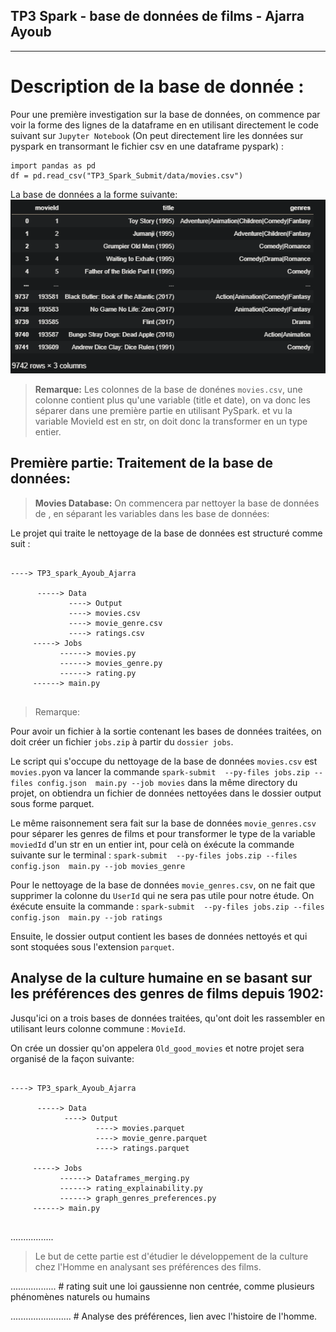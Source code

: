 ## TP3 Spark - base de données de films - Ajarra Ayoub
----------------------
# Description de la base de donnée : 


Pour une première investigation sur la base de données, on commence par voir la forme des lignes de la dataframe en en utilisant directement le code suivant sur `Jupyter Notebook` (On peut directement lire les données sur pyspark en transormant le fichier csv en une dataframe pyspark) :
```
import pandas as pd
df = pd.read_csv("TP3_Spark_Submit/data/movies.csv")
```

La base de données a la forme suivante: 
![data preprocessing](data_investigation.PNG)

> **Remarque:** 
Les colonnes de la base de donénes `movies.csv`, une colonne contient plus qu'une variable (title et date), on va donc les séparer dans une première partie en utilisant PySpark. et vu la variable MovieId est en str, on doit donc la transformer en un type entier.

## Première partie: Traitement de la base de données: 

> **Movies Database:** 
>On commencera par nettoyer la base de données de , en séparant les variables dans les base de données:

Le projet qui traite le nettoyage de la base de données est structuré comme suit :

```

----> TP3_spark_Ayoub_Ajarra     

      -----> Data      
             ----> Output 
             ----> movies.csv
             ----> movie_genre.csv
             ----> ratings.csv
     -----> Jobs
           ------> movies.py
           ------> movies_genre.py
           ------> rating.py
     ------> main.py     
      
```


> Remarque: 

Pour avoir un fichier à la sortie contenant les bases de données traitées, on doit créer un fichier `jobs.zip` à partir du `dossier jobs`.

Le script qui s'occupe du nettoyage de la base de données `movies.csv` est `movies.py`on va lancer la commande `spark-submit  --py-files jobs.zip --files config.json  main.py --job movies` dans la même directory du projet, on obtiendra un fichier de données nettoyées dans le dossier output sous forme parquet.


Le même raisonnement sera fait sur la base de données  `movie_genres.csv` pour séparer les genres de films et pour transformer le type de la variable `moviedId` d'un str en un entier int, pour celà on éxécute la commande suivante sur le terminal : `spark-submit  --py-files jobs.zip --files config.json  main.py --job movies_genre`

Pour le nettoyage de la base de données `movie_genres.csv`, on ne fait que supprimer la colonne du `UserId` qui ne sera pas utile pour notre étude. On éxécute ensuite la commande : `spark-submit  --py-files jobs.zip --files config.json  main.py --job ratings`



Ensuite, le dossier output contient les bases de données nettoyés et qui sont stoquées sous l'extension `parquet`.


## Analyse de la culture humaine en se basant sur les préférences des genres de films depuis 1902:

Jusqu'ici on a trois bases de données traitées, qu'ont doit les rassembler en utilisant leurs colonne commune : `MovieId`.

On crée un dossier qu'on appelera `Old_good_movies` et notre projet sera organisé de la façon suivante:

```

----> TP3_spark_Ayoub_Ajarra     

      -----> Data      
            ----> Output 
                   ----> movies.parquet
                   ----> movie_genre.parquet
                   ----> ratings.parquet

     -----> Jobs
           ------> Dataframes_merging.py
           ------> rating_explainability.py
           ------> graph_genres_preferences.py
     ------> main.py     
      
```

.................

> Le but de cette partie est d'étudier le développement de la culture chez l'Homme en analysant ses préférences des films.

.................. # rating suit une loi gaussienne non centrée, comme plusieurs phénomènes naturels ou humains 

........................ # Analyse des préférences, lien avec l'histoire de l'homme.
